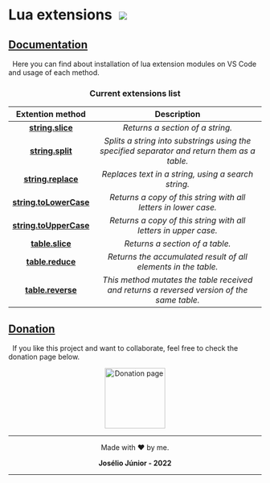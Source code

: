 [//]: # (author: Josélio Júnior <joseliojrx25@gmail.com>)
[//]: # (copyright: Josélio Júnior 2022)
[//]: # (license: MIT)
# Lua extensions &nbsp;![](https://gh-tags.vercel.app/api?lang=lua)

## [Documentation](./doc/README.md)
&nbsp;&nbsp;Here you can find about installation of lua extension modules on VS Code and usage of each method.

<h3 align="center">Current extensions list</h3>

<div align="center">
  
|Extention method|Description|
|:---:|:---:|
|[**string.slice**](./doc/README.md#string-slice)|*Returns a section of a string.*|
|[**string.split**](./doc/README.md#string-split)|*Splits a string into substrings using the specified separator and return them as a table.*|
|[**string.replace**](./doc/README.md#string-replace)|*Replaces text in a string, using a search string.*|
|[**string.toLowerCase**](./doc/README.md#string-tolowercase)|*Returns a copy of this string with all letters in lower case.*|
|[**string.toUpperCase**](./doc/README.md#string-touppercase)|*Returns a copy of this string with all letters in upper case.*|
|[**table.slice**](./doc/README.md#table-slice)|*Returns a section of a table.*|
|[**table.reduce**](./doc/README.md#table-reduce)|*Returns the accumulated result of all elements in the table.*|
|[**table.reverse**](./doc/README.md#table-reverse)|*This method mutates the table received and returns a reversed version of the same table.*|

</div>



## [Donation](https://github.com/joseliojunior/gh-tags/tree/main/docs/donation)
&nbsp;&nbsp;If you like this project and want to collaborate, feel free to check the donation page below.

<div align="center">
  <a href="https://github.com/joseliojunior/gh-tags/tree/main/docs/donation">
    <img width="120" title="Donation page" src="https://raw.githubusercontent.com/joseliojunior/gh-tags/main/docs/donation/src/jar.png">
  </a>
</div>

---
<div align="center">

Made with ❤️ by me.

**Josélio Júnior - 2022**
</div>

---
